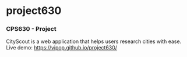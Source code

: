 # project630

### CPS630 - Project

CityScout is a web application that helps users research cities with ease.
Live demo: https://vipop.github.io/project630/
